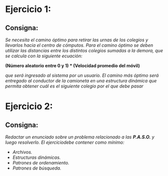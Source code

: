 # Ejercicio 1:
## Consigna:

*Se necesita el camino óptimo para retirar las urnas de los colegios y llevarlos hacia el centro de cómputos. Para el camino óptimo se deben utilizar las distancias entre los distintos colegios sumadas a la demora, que se calcula con la siguiente ecuación:*

**(Número aleatorio entre 0 y 1) * (Velocidad promedio del móvil)**

*que será ingresado al sistema por un usuario. El camino más óptimo será entregado al conductor de la camioneta en una estructura dinámica que permita obtener cuál es el siguiente colegio por el que debe pasar*

# Ejercicio 2:
## Consigna:

*Redactar un enunciado sobre un problema relacionado a las __P.A.S.O.__ y luego resolverlo. El ejerciciodebe contener como mínimo:*

- *Archivos.*
- *Estructuras dinámicas.*
- *Patrones de ordenamiento.*
- *Patrones de búsqueda.*
